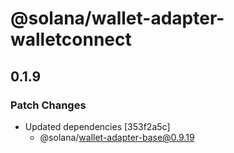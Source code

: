 # @solana/wallet-adapter-walletconnect

## 0.1.9

### Patch Changes

-   Updated dependencies [353f2a5c]
    -   @solana/wallet-adapter-base@0.9.19

